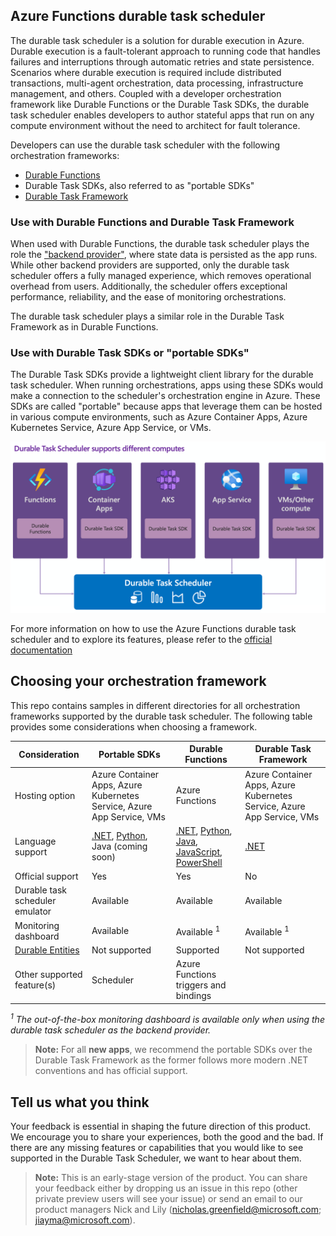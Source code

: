 ## Azure Functions durable task scheduler

The durable task scheduler is a solution for durable execution in Azure. Durable execution is a fault-tolerant approach to running code that handles failures and interruptions through automatic retries and state persistence. Scenarios where durable execution is required include distributed transactions, multi-agent orchestration, data processing, infrastructure management, and others. Coupled with a developer orchestration framework like Durable Functions or the Durable Task SDKs, the durable task scheduler enables developers to author stateful apps that run on any compute environment without the need to architect for fault tolerance. 

Developers can use the durable task scheduler with the following orchestration frameworks: 
- [Durable Functions](https://learn.microsoft.com/azure/azure-functions/durable/durable-functions-overview) 
- Durable Task SDKs, also referred to as "portable SDKs"
- [Durable Task Framework](https://github.com/Azure/durabletask) 

### Use with Durable Functions and Durable Task Framework
When used with Durable Functions, the durable task scheduler plays the role the ["backend provider"](https://learn.microsoft.com/azure/azure-functions/durable/durable-functions-storage-providers), where state data is persisted as the app runs. While other backend providers are supported, only the durable task scheduler offers a fully managed experience, which removes operational overhead from users. Additionally, the scheduler offers exceptional performance, reliability, and the ease of monitoring orchestrations. 

The durable task scheduler plays a similar role in the Durable Task Framework as in Durable Functions. 

### Use with Durable Task SDKs or "portable SDKs"
The Durable Task SDKs provide a lightweight client library for the durable task scheduler. When running orchestrations, apps using these SDKs would make a connection to the scheduler's orchestration engine in Azure. These SDKs are called "portable" because apps that leverage them can be hosted in various compute environments, such as Azure Container Apps, Azure Kubernetes Service, Azure App Service, or VMs. 

![Durable Task Scheduler in all Azure Computes](./media/images/dts-in-all-computes.png)

For more information on how to use the Azure Functions durable task scheduler and to explore its features, please refer to the [official documentation](https://aka.ms/dts-documentation)

## Choosing your orchestration framework
This repo contains samples in different directories for all orchestration frameworks supported by the durable task scheduler. The following table provides some considerations when choosing a framework. 

|Consideration | Portable SDKs | Durable Functions | Durable Task Framework|
|--------------| --------------| ------------------| --------------------- | 
|Hosting option| Azure Container Apps, Azure Kubernetes Service, Azure App Service, VMs | Azure Functions | Azure Container Apps, Azure Kubernetes Service, Azure App Service, VMs |
|Language support | [.NET](https://github.com/microsoft/durabletask-dotnet/), [Python](https://github.com/microsoft/durabletask-python), Java (coming soon) | [.NET](https://github.com/Azure/azure-functions-durable-extension), [Python](https://github.com/Azure/azure-functions-durable-python), [Java](https://github.com/microsoft/durabletask-java), [JavaScript](https://github.com/Azure/azure-functions-durable-js), [PowerShell](https://github.com/Azure/azure-functions-powershell-worker/tree/dev/examples/durable) | [.NET](https://github.com/Azure/durabletask) |
|Official support| Yes | Yes | No |
|Durable task scheduler emulator| Available | Available |Available |
|Monitoring dashboard| Available | Available <sup>1</sup> | Available <sup>1</sup>|
|[Durable Entities](https://learn.microsoft.com/azure/azure-functions/durable/durable-functions-entities)| Not supported | Supported | Not supported|
|Other supported feature(s)| Scheduler| Azure Functions triggers and bindings ||

*<sup>1</sup> The out-of-the-box monitoring dashboard is available only when using the durable task scheduler as the backend provider.*

> **Note:** For all **new apps**, we recommend the portable SDKs over the Durable Task Framework as the former follows more modern .NET conventions and has official support.

## Tell us what you think

Your feedback is essential in shaping the future direction of this product. We encourage you to share your experiences, both the good and the bad. If there are any missing features or capabilities that you would like to see supported in the Durable Task Scheduler, we want to hear about them.

> **Note:** This is an early-stage version of the product. You can share your feedback either by dropping us an issue in this repo (other private preview users will see your issue) or send an email to our product managers Nick and Lily ([nicholas.greenfield@microsoft.com](mailto:nicholas.greenfield@microsoft.com); [jiayma@microsoft.com](mailto:jiayma@microsoft.com)).